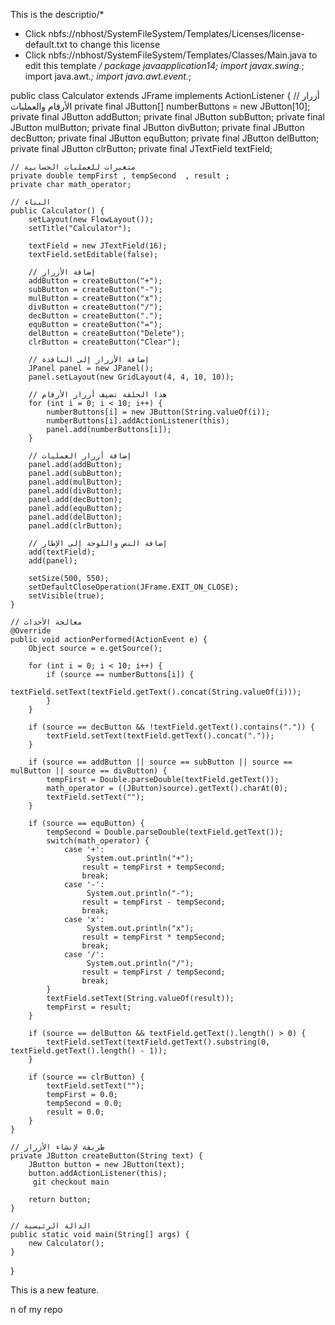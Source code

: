 This is the descriptio/*
 * Click nbfs://nbhost/SystemFileSystem/Templates/Licenses/license-default.txt to change this license
 * Click nbfs://nbhost/SystemFileSystem/Templates/Classes/Main.java to edit this template
 */
package javaapplication14;
import javax.swing.*;
import java.awt.*;
import java.awt.event.*;

public class Calculator extends JFrame implements ActionListener {
    // أزرار الأرقام والعمليات
    private final JButton[] numberButtons = new JButton[10];
    private final JButton addButton;
    private final JButton subButton;
    private final JButton mulButton;
    private final JButton divButton;
    private final JButton decButton;
    private final JButton equButton;
    private final JButton delButton;
    private final JButton clrButton;
    private final JTextField textField;
    
    // متغيرات للعمليات الحسابية
    private double tempFirst , tempSecond  , result ;
    private char math_operator;
    
    // البناء
    public Calculator() {
        setLayout(new FlowLayout());
        setTitle("Calculator");
        
        textField = new JTextField(16);
        textField.setEditable(false);
        
        // إضافة الأزرار
        addButton = createButton("+");
        subButton = createButton("-");
        mulButton = createButton("x");
        divButton = createButton("/");
        decButton = createButton(".");
        equButton = createButton("=");
        delButton = createButton("Delete");
        clrButton = createButton("Clear");
        
        // إضافة الأزرار إلى النافذة
        JPanel panel = new JPanel();
        panel.setLayout(new GridLayout(4, 4, 10, 10));
        
        // هذا الحلقة تضيف أزرار الأرقام
        for (int i = 0; i < 10; i++) {
            numberButtons[i] = new JButton(String.valueOf(i));
            numberButtons[i].addActionListener(this);
            panel.add(numberButtons[i]);
        }
        
        // إضافة أزرار العمليات
        panel.add(addButton);
        panel.add(subButton);
        panel.add(mulButton);
        panel.add(divButton);
        panel.add(decButton);
        panel.add(equButton);
        panel.add(delButton);
        panel.add(clrButton);
        
        // إضافة النص واللوحة إلى الإطار
        add(textField);
        add(panel);
        
        setSize(500, 550);
        setDefaultCloseOperation(JFrame.EXIT_ON_CLOSE);
        setVisible(true);
    }
    
    // معالجة الأحداث
    @Override
    public void actionPerformed(ActionEvent e) {
        Object source = e.getSource();
        
        for (int i = 0; i < 10; i++) {
            if (source == numberButtons[i]) {
                textField.setText(textField.getText().concat(String.valueOf(i)));
            }
        }
        
        if (source == decButton && !textField.getText().contains(".")) {
            textField.setText(textField.getText().concat("."));
        }
        
        if (source == addButton || source == subButton || source == mulButton || source == divButton) {
            tempFirst = Double.parseDouble(textField.getText());
            math_operator = ((JButton)source).getText().charAt(0);
            textField.setText("");
        }
        
        if (source == equButton) {
            tempSecond = Double.parseDouble(textField.getText());
            switch(math_operator) {
                case '+':
                     System.out.println("+");
                    result = tempFirst + tempSecond;
                    break;
                case '-':
                     System.out.println("-");
                    result = tempFirst - tempSecond;
                    break;
                case 'x':
                     System.out.println("x");
                    result = tempFirst * tempSecond;
                    break;
                case '/':
                     System.out.println("/");
                    result = tempFirst / tempSecond;
                    break;
            }
            textField.setText(String.valueOf(result));
            tempFirst = result;
        }
        
        if (source == delButton && textField.getText().length() > 0) {
            textField.setText(textField.getText().substring(0, textField.getText().length() - 1));
        }
        
        if (source == clrButton) {
            textField.setText("");
            tempFirst = 0.0;
            tempSecond = 0.0;
            result = 0.0;
        }
    }
    
    // طريقة لإنشاء الأزرار
    private JButton createButton(String text) {
        JButton button = new JButton(text);
        button.addActionListener(this);
         git checkout main

        return button;
    }
    
    // الدالة الرئيسية
    public static void main(String[] args) {
        new Calculator();
    }
}

 This is a new feature.












n of my repo
